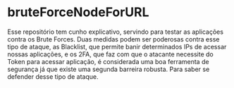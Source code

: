 # bruteForceNodeForURL
Esse repositório tem cunho explicativo, servindo para testar as aplicações contra os Brute Forces.
Duas medidas podem ser poderosas contra esse tipo de ataque, as Blacklist, que permite banir determinados IPs de acessar nossas aplicações, e os 2FA, que faz com que o atacante necessite do Token para acessar aplicação, é considerada uma boa ferramenta de segurança já que existe uma segunda barreira robusta. 
Para saber se defender desse tipo de ataque.
